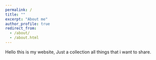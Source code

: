 ```yaml
---
permalink: /
title: ""
excerpt: "About me"
author_profile: true
redirect_from: 
  - /about/
  - /about.html
---
```

Hello this is my website, Just a collection all things that i want to share. 
